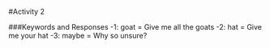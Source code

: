 #Activity 2

###Keywords and Responses
-1: goat = Give me all the goats
-2: hat = Give me your hat
-3: maybe = Why so unsure?
